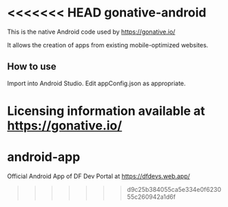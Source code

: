 <<<<<<< HEAD
gonative-android
================

This is the native Android code used by https://gonative.io/

It allows the creation of apps from existing mobile-optimized websites.

How to use
------------
Import into Android Studio. Edit appConfig.json as appropriate.

Licensing information available at https://gonative.io/
=======
# android-app
Official Android App of DF Dev Portal at https://dfdevs.web.app/
>>>>>>> d9c25b384055ca5e334e0f623055c260942a1d6f
